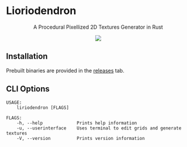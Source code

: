 # Lioriodendron

<div align="center">

A Procedural Pixellized 2D Textures Generator in Rust

<img src="./assets/Lioriodendron_0_1_0.png" />

</div>

## Installation

Prebuilt binaries are provided in the [releases](https://github.com/pabtomas/liriodendron/releases) tab.

## CLI Options

```
USAGE:
    liriodendron [FLAGS]

FLAGS:
    -h, --help             Prints help information
    -u, --userinterface    Uses terminal to edit grids and generate textures
    -V, --version          Prints version information
```
